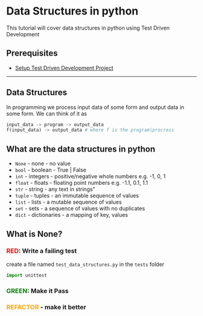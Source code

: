 # Data Structures in python

This tutorial will cover data structures in python using Test Driven Development

## Prerequisites

- [Setup Test Driven Development Project](./TDD_SETUP.md)

---

## Data Structures

In programming we process input data of some form and output data in some form.
We can think of it as

```python
input_data -> program -> output_data
f(input_data) -> output_data # where f is the program|procress
```

## What are the data structures in python

- `None` - none - no value
- `bool` - boolean - True | False
- `int` - integers - positive/negative whole numbers e.g. -1, 0, 1
- `float` - floats - floating point numbers e.g. -1.1, 0.1, 1.1
- `str` - string - any text in strings"
- `tuple` - tuples - an immutable sequence of values
- `list` - lists - a mutable sequence of values
- `set` - sets - a sequence of values with no duplicates
- `dict` - dictionaries - a mapping of key, values

## What is None?

### <span style="color:red">**RED**</span>: Write a failing test

create a file named `test_data_structures.py` in the `tests` folder
```python
import unittest
```

### <span style="color:green">**GREEN**</span>: Make it Pass
### <span style="color:orange">**REFACTOR**</span> - make it better